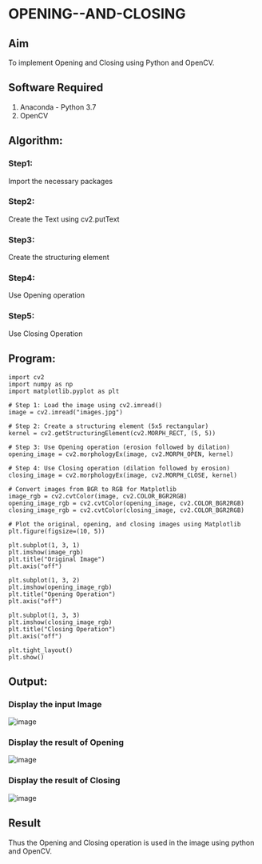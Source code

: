 # OPENING--AND-CLOSING
## Aim
To implement Opening and Closing using Python and OpenCV.

## Software Required
1. Anaconda - Python 3.7
2. OpenCV
## Algorithm:
### Step1:
Import the necessary packages


### Step2:
Create the Text using cv2.putText


### Step3:
Create the structuring element


### Step4:
Use Opening operation


### Step5:
Use Closing Operation


 
## Program:
```
import cv2
import numpy as np
import matplotlib.pyplot as plt

# Step 1: Load the image using cv2.imread()
image = cv2.imread("images.jpg")  

# Step 2: Create a structuring element (5x5 rectangular)
kernel = cv2.getStructuringElement(cv2.MORPH_RECT, (5, 5))

# Step 3: Use Opening operation (erosion followed by dilation)
opening_image = cv2.morphologyEx(image, cv2.MORPH_OPEN, kernel)

# Step 4: Use Closing operation (dilation followed by erosion)
closing_image = cv2.morphologyEx(image, cv2.MORPH_CLOSE, kernel)

# Convert images from BGR to RGB for Matplotlib
image_rgb = cv2.cvtColor(image, cv2.COLOR_BGR2RGB)
opening_image_rgb = cv2.cvtColor(opening_image, cv2.COLOR_BGR2RGB)
closing_image_rgb = cv2.cvtColor(closing_image, cv2.COLOR_BGR2RGB)

# Plot the original, opening, and closing images using Matplotlib
plt.figure(figsize=(10, 5))

plt.subplot(1, 3, 1)
plt.imshow(image_rgb)
plt.title("Original Image")
plt.axis("off")

plt.subplot(1, 3, 2)
plt.imshow(opening_image_rgb)
plt.title("Opening Operation")
plt.axis("off")

plt.subplot(1, 3, 3)
plt.imshow(closing_image_rgb)
plt.title("Closing Operation")
plt.axis("off")

plt.tight_layout()
plt.show()

```

## Output:

### Display the input Image

![image](https://github.com/user-attachments/assets/9c62391d-993c-4143-b73d-db839ae533dd)



### Display the result of Opening

![image](https://github.com/user-attachments/assets/be90afc8-7654-410d-baa8-f4ddd2cfeecb)



### Display the result of Closing

![image](https://github.com/user-attachments/assets/ecbe42f0-74ad-46f9-815b-5db5b9fef8b6)


## Result
Thus the Opening and Closing operation is used in the image using python and OpenCV.
